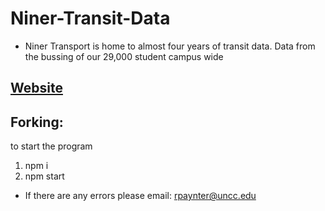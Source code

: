 # Niner-Transit-Data

* Niner Transport is home to almost
        four years of transit data. Data from the bussing of our 29,000 student campus wide

## [Website](https://niner-transit-data.herokuapp.com/)

## Forking:

to start the program

1. npm i
2. npm start

* If there are any errors please email:
rpaynter@uncc.edu
